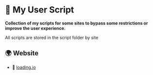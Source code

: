 # 📜 My User Script

**Collection of my scripts for some sites to bypass some restrictions or improve the user experience.**

All scripts are stored in the script folder by site

## 🌍 Website

- 🔗 [loading.io](https://loading.io/)
